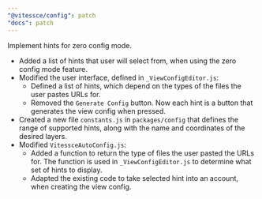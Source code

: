 ```yaml
---
"@vitessce/config": patch
"docs": patch
---
```


Implement hints for zero config mode.

- Added a list of hints that user will select from, when using the zero config mode feature.
- Modified the user interface, defined in `_ViewConfigEditor.js`:
  - Defined a list of hints, which depend on the types of the files the user pastes URLs for.
  - Removed the `Generate Config` button. Now each hint is a button that generates the view config when pressed.
- Created a new file `constants.js` in `packages/config` that defines the range of supported hints, along with the name and coordinates of the desired layers.
- Modified `VitessceAutoConfig.js`:
  - Added a function to return the type of files the user pasted the URLs for. The function is used in `_ViewConfigEditor.js` to determine what set of hints to display.
  - Adapted the existing code to take selected hint into an account, when creating the view config.